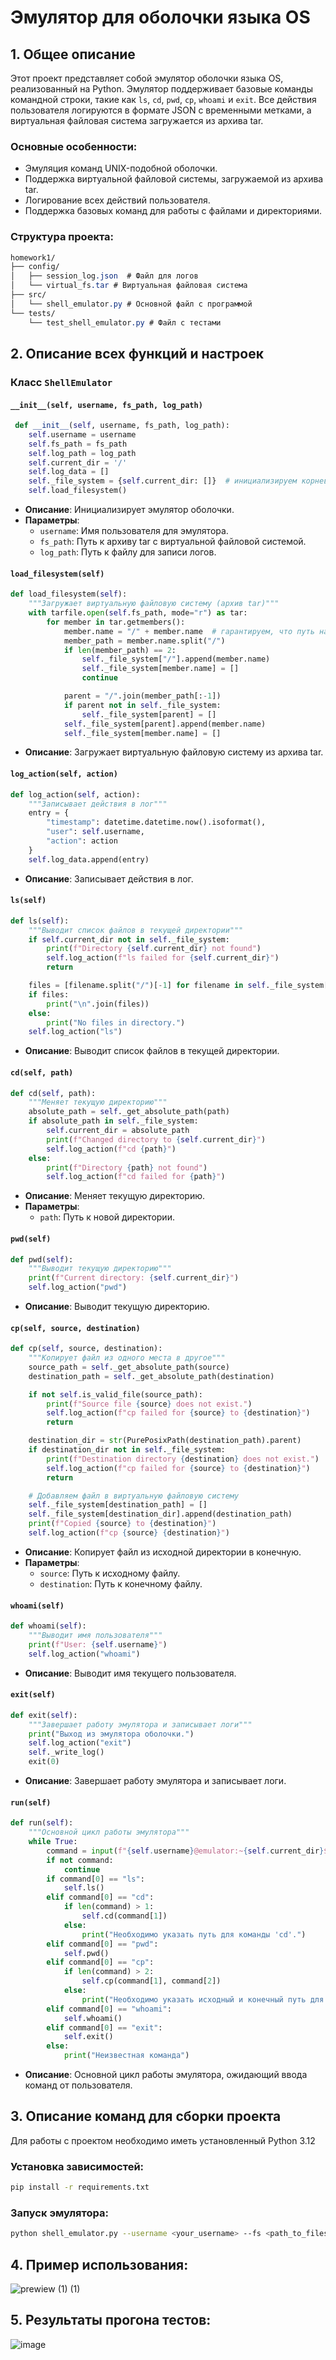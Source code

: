 # Эмулятор для оболочки языка OS

## 1. Общее описание

Этот проект представляет собой эмулятор оболочки языка OS, реализованный на Python. Эмулятор поддерживает базовые команды командной строки, такие как `ls`, `cd`, `pwd`, `cp`, `whoami` и `exit`. Все действия пользователя логируются в формате JSON с временными метками, а виртуальная файловая система загружается из архива tar.

### Основные особенности:
- Эмуляция команд UNIX-подобной оболочки.
- Поддержка виртуальной файловой системы, загружаемой из архива tar.
- Логирование всех действий пользователя.
- Поддержка базовых команд для работы с файлами и директориями.

### Структура проекта:
```css
homework1/
├── config/
│   ├── session_log.json  # Файл для логов
│   └── virtual_fs.tar # Виртуальная файловая система
├── src/
│   └── shell_emulator.py # Основной файл с программой
└── tests/
    └── test_shell_emulator.py # Файл с тестами
```
## 2. Описание всех функций и настроек

### Класс `ShellEmulator`

#### `__init__(self, username, fs_path, log_path)`

```Python
 def __init__(self, username, fs_path, log_path):
    self.username = username
    self.fs_path = fs_path
    self.log_path = log_path
    self.current_dir = '/'
    self.log_data = []
    self._file_system = {self.current_dir: []}  # инициализируем корневую директорию
    self.load_filesystem()
```

- **Описание**: Инициализирует эмулятор оболочки.
- **Параметры**:
  - `username`: Имя пользователя для эмулятора.
  - `fs_path`: Путь к архиву tar с виртуальной файловой системой.
  - `log_path`: Путь к файлу для записи логов.

#### `load_filesystem(self)`

```Python
def load_filesystem(self):
    """Загружает виртуальную файловую систему (архив tar)"""
    with tarfile.open(self.fs_path, mode="r") as tar:
        for member in tar.getmembers():
            member.name = "/" + member.name  # гарантируем, что путь начинается с /
            member_path = member.name.split("/")
            if len(member_path) == 2:
                self._file_system["/"].append(member.name)
                self._file_system[member.name] = []
                continue

            parent = "/".join(member_path[:-1])
            if parent not in self._file_system:
                self._file_system[parent] = []
            self._file_system[parent].append(member.name)
            self._file_system[member.name] = []
```

- **Описание**: Загружает виртуальную файловую систему из архива tar.

#### `log_action(self, action)`

```Python
def log_action(self, action):
    """Записывает действия в лог"""
    entry = {
        "timestamp": datetime.datetime.now().isoformat(),
        "user": self.username,
        "action": action
    }
    self.log_data.append(entry)
```

- **Описание**: Записывает действия в лог.

#### `ls(self)`

```Python
def ls(self):
    """Выводит список файлов в текущей директории"""
    if self.current_dir not in self._file_system:
        print(f"Directory {self.current_dir} not found")
        self.log_action(f"ls failed for {self.current_dir}")
        return

    files = [filename.split("/")[-1] for filename in self._file_system[self.current_dir]]
    if files:
        print("\n".join(files))
    else:
        print("No files in directory.")
    self.log_action("ls")
```

- **Описание**: Выводит список файлов в текущей директории.

#### `cd(self, path)`

```Python
def cd(self, path):
    """Меняет текущую директорию"""
    absolute_path = self._get_absolute_path(path)
    if absolute_path in self._file_system:
        self.current_dir = absolute_path
        print(f"Changed directory to {self.current_dir}")
        self.log_action(f"cd {path}")
    else:
        print(f"Directory {path} not found")
        self.log_action(f"cd failed for {path}")
```

- **Описание**: Меняет текущую директорию.
- **Параметры**:
  - `path`: Путь к новой директории.

#### `pwd(self)`

```Python
def pwd(self):
    """Выводит текущую директорию"""
    print(f"Current directory: {self.current_dir}")
    self.log_action("pwd")
```

- **Описание**: Выводит текущую директорию.

#### `cp(self, source, destination)`

```Python
def cp(self, source, destination):
    """Копирует файл из одного места в другое"""
    source_path = self._get_absolute_path(source)
    destination_path = self._get_absolute_path(destination)

    if not self.is_valid_file(source_path):
        print(f"Source file {source} does not exist.")
        self.log_action(f"cp failed for {source} to {destination}")
        return

    destination_dir = str(PurePosixPath(destination_path).parent)
    if destination_dir not in self._file_system:
        print(f"Destination directory {destination} does not exist.")
        self.log_action(f"cp failed for {source} to {destination}")
        return

    # Добавляем файл в виртуальную файловую систему
    self._file_system[destination_path] = []
    self._file_system[destination_dir].append(destination_path)
    print(f"Copied {source} to {destination}")
    self.log_action(f"cp {source} {destination}")
```

- **Описание**: Копирует файл из исходной директории в конечную.
- **Параметры**:
  - `source`: Путь к исходному файлу.
  - `destination`: Путь к конечному файлу.

#### `whoami(self)`

```Python
def whoami(self):
    """Выводит имя пользователя"""
    print(f"User: {self.username}")
    self.log_action("whoami")
```

- **Описание**: Выводит имя текущего пользователя.

#### `exit(self)`

```Python
def exit(self):
    """Завершает работу эмулятора и записывает логи"""
    print("Выход из эмулятора оболочки.")
    self.log_action("exit")
    self._write_log()
    exit(0)
```

- **Описание**: Завершает работу эмулятора и записывает логи.

#### `run(self)`

```Python
def run(self):
    """Основной цикл работы эмулятора"""
    while True:
        command = input(f"{self.username}@emulator:~{self.current_dir}$ ").strip().split()
        if not command:
            continue
        if command[0] == "ls":
            self.ls()
        elif command[0] == "cd":
            if len(command) > 1:
                self.cd(command[1])
            else:
                print("Необходимо указать путь для команды 'cd'.")
        elif command[0] == "pwd":
            self.pwd()
        elif command[0] == "cp":
            if len(command) > 2:
                self.cp(command[1], command[2])
            else:
                print("Необходимо указать исходный и конечный путь для команды 'cp'.")
        elif command[0] == "whoami":
            self.whoami()
        elif command[0] == "exit":
            self.exit()
        else:
            print("Неизвестная команда")
```

- **Описание**: Основной цикл работы эмулятора, ожидающий ввода команд от пользователя.

## 3. Описание команд для сборки проекта

Для работы с проектом необходимо иметь установленный Python 3.12

### Установка зависимостей:

```bash
pip install -r requirements.txt
```

### Запуск эмулятора:
```bash
python shell_emulator.py --username <your_username> --fs <path_to_filesystem.tar> --log <path_to_log_file>
```
## 4. Пример использования:

![prewiew (1) (1)](https://github.com/user-attachments/assets/bd67fff9-6052-48f1-9745-7adc7fd82fe6)

## 5. Результаты прогона тестов:

![image](https://github.com/user-attachments/assets/749945c3-f281-4827-b8a1-7adbd60ff6ff)
